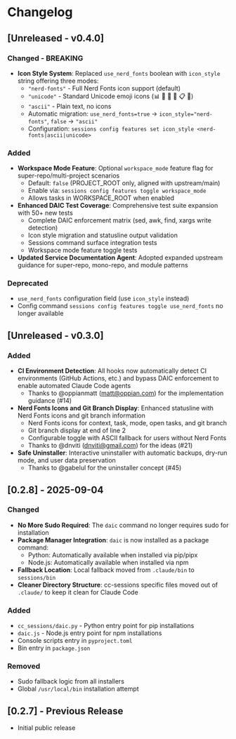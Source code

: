 # Changelog

## [Unreleased - v0.4.0]

### Changed - BREAKING
- **Icon Style System**: Replaced `use_nerd_fonts` boolean with `icon_style` string offering three modes:
  - `"nerd-fonts"` - Full Nerd Fonts icon support (default)
  - `"unicode"` - Standard Unicode emoji icons (📊 💬 🔨 🌿 📋 📁)
  - `"ascii"` - Plain text, no icons
  - Automatic migration: `use_nerd_fonts=true` → `icon_style="nerd-fonts"`, `false` → `"ascii"`
  - Configuration: `sessions config features set icon_style <nerd-fonts|ascii|unicode>`

### Added
- **Workspace Mode Feature**: Optional `workspace_mode` feature flag for super-repo/multi-project scenarios
  - Default: `false` (PROJECT_ROOT only, aligned with upstream/main)
  - Enable via: `sessions config features toggle workspace_mode`
  - Allows tasks in WORKSPACE_ROOT when enabled
- **Enhanced DAIC Test Coverage**: Comprehensive test suite expansion with 50+ new tests
  - Complete DAIC enforcement matrix (sed, awk, find, xargs write detection)
  - Icon style migration and statusline output validation
  - Sessions command surface integration tests
  - Workspace mode feature toggle tests
- **Updated Service Documentation Agent**: Adopted expanded upstream guidance for super-repo, mono-repo, and module patterns

### Deprecated
- `use_nerd_fonts` configuration field (use `icon_style` instead)
- Config command `sessions config features toggle use_nerd_fonts` no longer available

## [Unreleased - v0.3.0]

### Added
- **CI Environment Detection**: All hooks now automatically detect CI environments (GitHub Actions, etc.) and bypass DAIC enforcement to enable automated Claude Code agents
  - Thanks to @oppianmatt (matt@oppian.com) for the implementation guidance (#14)
- **Nerd Fonts Icons and Git Branch Display**: Enhanced statusline with Nerd Fonts icons and git branch information
  - Nerd Fonts icons for context, task, mode, open tasks, and git branch
  - Git branch display at end of line 2
  - Configurable toggle with ASCII fallback for users without Nerd Fonts
  - Thanks to @dnviti (dnviti@gmail.com) for the ideas (#21)
- **Safe Uninstaller**: Interactive uninstaller with automatic backups, dry-run mode, and user data preservation
  - Thanks to @gabelul for the uninstaller concept (#45)

## [0.2.8] - 2025-09-04

### Changed
- **No More Sudo Required**: The `daic` command no longer requires sudo for installation
- **Package Manager Integration**: `daic` is now installed as a package command:
  - Python: Automatically available when installed via pip/pipx
  - Node.js: Automatically available when installed via npm  
- **Fallback Location**: Local fallback moved from `.claude/bin` to `sessions/bin`
- **Cleaner Directory Structure**: cc-sessions specific files moved out of `.claude/` to keep it clean for Claude Code

### Added
- `cc_sessions/daic.py` - Python entry point for pip installations
- `daic.js` - Node.js entry point for npm installations
- Console scripts entry in `pyproject.toml`
- Bin entry in `package.json`

### Removed
- Sudo fallback logic from all installers
- Global `/usr/local/bin` installation attempt

## [0.2.7] - Previous Release
- Initial public release
